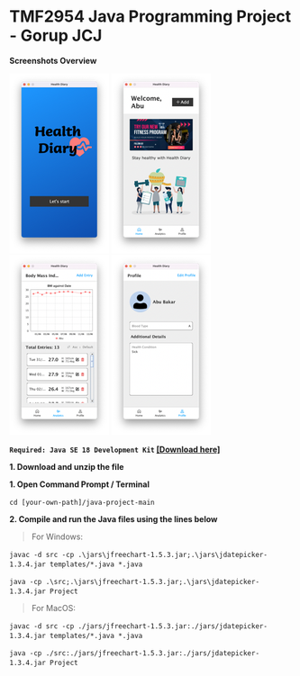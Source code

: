 # TMF2954 Java Programming Project - Gorup JCJ

**Screenshots Overview**

![Screenshots-1](/screenshots/screenshots-1.png)
![Screenshots-2](/screenshots/screenshots-2.png)
![Screenshots-3](/screenshots/screenshots-3.png)
![Screenshots-4](/screenshots/screenshots-4.png)

**`Required: Java SE 18 Development Kit` [[Download here]](https://www.oracle.com/java/technologies/javase/jdk18-archive-downloads.html)**

**1. Download and unzip the file**

**1. Open Command Prompt / Terminal**

`cd [your-own-path]/java-project-main`

**2. Compile and run the Java files using the lines below**

>For Windows:

`javac -d src -cp .\jars\jfreechart-1.5.3.jar;.\jars\jdatepicker-1.3.4.jar templates/*.java *.java`

`java -cp .\src;.\jars\jfreechart-1.5.3.jar;.\jars\jdatepicker-1.3.4.jar Project`

>For MacOS:

`javac -d src -cp ./jars/jfreechart-1.5.3.jar:./jars/jdatepicker-1.3.4.jar templates/*.java *.java`

`java -cp ./src:./jars/jfreechart-1.5.3.jar:./jars/jdatepicker-1.3.4.jar Project`

